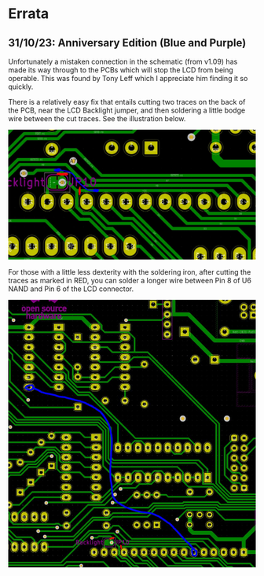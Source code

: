 # Errata

## 31/10/23: Anniversary Edition (Blue and Purple)

Unfortunately a mistaken connection in the schematic (from v1.09) has made its way through to the PCBs which will stop the LCD from being operable. This was found by Tony Leff which I appreciate him finding it so quickly.

There is a relatively easy fix that entails cutting two traces on the back of the PCB, near the LCD Backlight jumper, and then soldering a little bodge wire between the cut traces. See the illustration below.

![TEC-1G Errata 1 - LCD Enable](/pictures/Production-1_Bodge-1_S.jpg)

For those with a little less dexterity with the soldering iron, after cutting the traces as marked in RED, you can solder a longer wire between Pin 8 of U6 NAND and Pin 6 of the LCD connector.

![TEC-1G Errata 1 - LCD Enable](/pictures/Production-1_Bodge-1_L.jpg)
